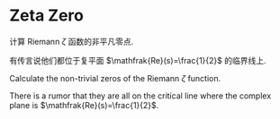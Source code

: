 # Zeta Zero

计算 Riemann $\zeta$ 函数的非平凡零点.

有传言说他们都位于复平面 $\mathfrak{Re}(s)=\frac{1}{2}$ 的临界线上.

Calculate the non-trivial zeros of the Riemann $\zeta$ function.

There is a rumor that they are all on the critical line where the complex plane is $\mathfrak{Re}(s)=\frac{1}{2}$.
